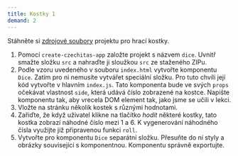 ```yaml
---
title: Kostky 1
demand: 2
---
```


Stáhněte si [zdrojové soubory](assets/kostky-zadani.zip) projektu pro hrací kostky.

1. Pomocí `create-czechitas-app` založte projekt s názvem `dice`. Uvnitř smažte složku `src` a nahraďte ji sloužkou `src` ze staženého ZIPu.
1. Podle vzoru uvedeného v souboru `index.html` vytvořte komponentu `Dice`. Zatím pro ni nemusíte vytvářet speciální složku. Pro tuto chvíli její kód vytvořte v hlavním `index.js`. Tato komponenta bude ve svých `props` očekávat vlastnost `side`, která udává číslo zobrazené na kostce. Napište komponentu tak, aby vrecela DOM element tak, jako jsme se učili v lekci. 
1. Vložte na stránku několik kostek s různými hodnotami.
1. Zařiďte, že když uživatel klikne na tlačítko <i>hodit</i> některé kostky, tato kostka zobrazí náhodné číslo mezi 1 a 6. K vygenerování náhodného čísla využijte již připravenou funkci `roll`.
1. Vytvořte pro komponentu `Dice` separátní složku. Přesuňte do ní styly a obrázky související s komponentnou. Komponentu správně exportujte. 
